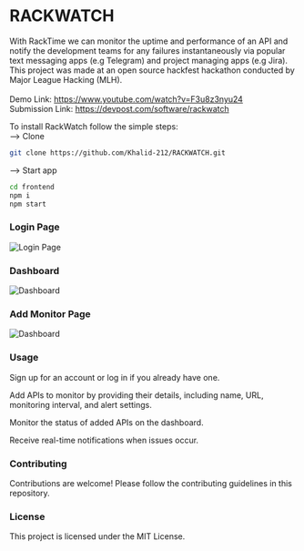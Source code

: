 # RACKWATCH
With RackTime we can monitor the uptime and performance of an API and notify the development teams for any failures instantaneously via popular text messaging apps (e.g Telegram) and project managing apps (e.g Jira). This project was made at an open source hackfest hackathon conducted by Major League Hacking (MLH).
<br> <br>
Demo Link: https://www.youtube.com/watch?v=F3u8z3nyu24
<br>
Submission Link: https://devpost.com/software/rackwatch

To install RackWatch follow the simple steps:
<br>
--> Clone
```bash
git clone https://github.com/Khalid-212/RACKWATCH.git
```
--> Start app
```bash
cd frontend
npm i
npm start
```
### Login Page
<img align="center" alt="Login Page" src="https://github.com/Khalid-212/RACKWATCH/blob/main/images/Screenshot 2023-10-01 at 5.22.40 PM.png">

### Dashboard
<img align="center" alt="Dashboard" src="https://github.com/Khalid-212/RACKWATCH/blob/main/images/Screenshot 2023-10-01 at 5.20.12 PM.png">

### Add Monitor Page
<img align="center" alt="Dashboard" src="https://github.com/Khalid-212/RACKWATCH/blob/main/images/Screenshot 2023-10-01 at 5.23.44 PM.png">

### Usage

Sign up for an account or log in if you already have one.

Add APIs to monitor by providing their details, including name, URL, monitoring interval, and alert settings.

Monitor the status of added APIs on the dashboard.

Receive real-time notifications when issues occur.

### Contributing
Contributions are welcome! Please follow the contributing guidelines in this repository.

### License
This project is licensed under the MIT License.
